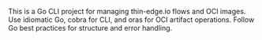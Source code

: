 <!-- Use this file to provide workspace-specific custom instructions to Copilot. For more details, visit https://code.visualstudio.com/docs/copilot/copilot-customization#_use-a-githubcopilotinstructionsmd-file -->

This is a Go CLI project for managing thin-edge.io flows and OCI images. Use idiomatic Go, cobra for CLI, and oras for OCI artifact operations. Follow Go best practices for structure and error handling.
